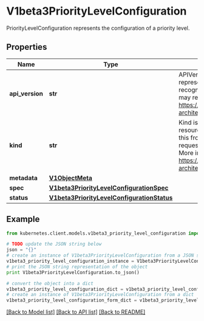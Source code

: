 # V1beta3PriorityLevelConfiguration

PriorityLevelConfiguration represents the configuration of a priority level.

## Properties

Name | Type | Description | Notes
------------ | ------------- | ------------- | -------------
**api_version** | **str** | APIVersion defines the versioned schema of this representation of an object. Servers should convert recognized schemas to the latest internal value, and may reject unrecognized values. More info: https://git.k8s.io/community/contributors/devel/sig-architecture/api-conventions.md#resources | [optional] 
**kind** | **str** | Kind is a string value representing the REST resource this object represents. Servers may infer this from the endpoint the kubernetes.client submits requests to. Cannot be updated. In CamelCase. More info: https://git.k8s.io/community/contributors/devel/sig-architecture/api-conventions.md#types-kinds | [optional] 
**metadata** | [**V1ObjectMeta**](V1ObjectMeta.md) |  | [optional] 
**spec** | [**V1beta3PriorityLevelConfigurationSpec**](V1beta3PriorityLevelConfigurationSpec.md) |  | [optional] 
**status** | [**V1beta3PriorityLevelConfigurationStatus**](V1beta3PriorityLevelConfigurationStatus.md) |  | [optional] 

## Example

```python
from kubernetes.client.models.v1beta3_priority_level_configuration import V1beta3PriorityLevelConfiguration

# TODO update the JSON string below
json = "{}"
# create an instance of V1beta3PriorityLevelConfiguration from a JSON string
v1beta3_priority_level_configuration_instance = V1beta3PriorityLevelConfiguration.from_json(json)
# print the JSON string representation of the object
print V1beta3PriorityLevelConfiguration.to_json()

# convert the object into a dict
v1beta3_priority_level_configuration_dict = v1beta3_priority_level_configuration_instance.to_dict()
# create an instance of V1beta3PriorityLevelConfiguration from a dict
v1beta3_priority_level_configuration_form_dict = v1beta3_priority_level_configuration.from_dict(v1beta3_priority_level_configuration_dict)
```
[[Back to Model list]](../README.md#documentation-for-models) [[Back to API list]](../README.md#documentation-for-api-endpoints) [[Back to README]](../README.md)


